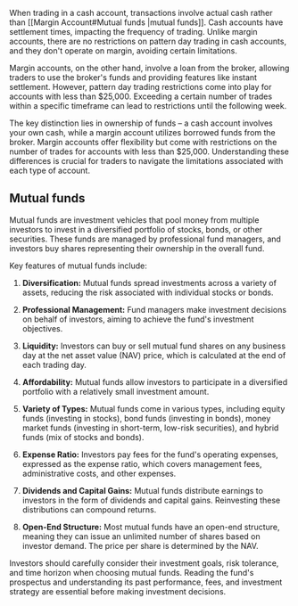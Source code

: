 When trading in a cash account, transactions involve actual cash rather than [[Margin Account#Mutual funds |mutual funds]]. Cash accounts have settlement times, impacting the frequency of trading. Unlike margin accounts, there are no restrictions on pattern day trading in cash accounts, and they don't operate on margin, avoiding certain limitations.

Margin accounts, on the other hand, involve a loan from the broker, allowing traders to use the broker's funds and providing features like instant settlement. However, pattern day trading restrictions come into play for accounts with less than $25,000. Exceeding a certain number of trades within a specific timeframe can lead to restrictions until the following week.

The key distinction lies in ownership of funds – a cash account involves your own cash, while a margin account utilizes borrowed funds from the broker. Margin accounts offer flexibility but come with restrictions on the number of trades for accounts with less than $25,000. Understanding these differences is crucial for traders to navigate the limitations associated with each type of account.



## Mutual funds
Mutual funds are investment vehicles that pool money from multiple investors to invest in a diversified portfolio of stocks, bonds, or other securities. These funds are managed by professional fund managers, and investors buy shares representing their ownership in the overall fund.

Key features of mutual funds include:

1. **Diversification:** Mutual funds spread investments across a variety of assets, reducing the risk associated with individual stocks or bonds.

2. **Professional Management:** Fund managers make investment decisions on behalf of investors, aiming to achieve the fund's investment objectives.

3. **Liquidity:** Investors can buy or sell mutual fund shares on any business day at the net asset value (NAV) price, which is calculated at the end of each trading day.

4. **Affordability:** Mutual funds allow investors to participate in a diversified portfolio with a relatively small investment amount.

5. **Variety of Types:** Mutual funds come in various types, including equity funds (investing in stocks), bond funds (investing in bonds), money market funds (investing in short-term, low-risk securities), and hybrid funds (mix of stocks and bonds).

6. **Expense Ratio:** Investors pay fees for the fund's operating expenses, expressed as the expense ratio, which covers management fees, administrative costs, and other expenses.

7. **Dividends and Capital Gains:** Mutual funds distribute earnings to investors in the form of dividends and capital gains. Reinvesting these distributions can compound returns.

8. **Open-End Structure:** Most mutual funds have an open-end structure, meaning they can issue an unlimited number of shares based on investor demand. The price per share is determined by the NAV.

Investors should carefully consider their investment goals, risk tolerance, and time horizon when choosing mutual funds. Reading the fund's prospectus and understanding its past performance, fees, and investment strategy are essential before making investment decisions.